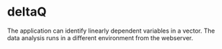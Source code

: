 # deltaQ
The application can identify linearly dependent variables in a vector. The data analysis runs in a different environment from the webserver.
